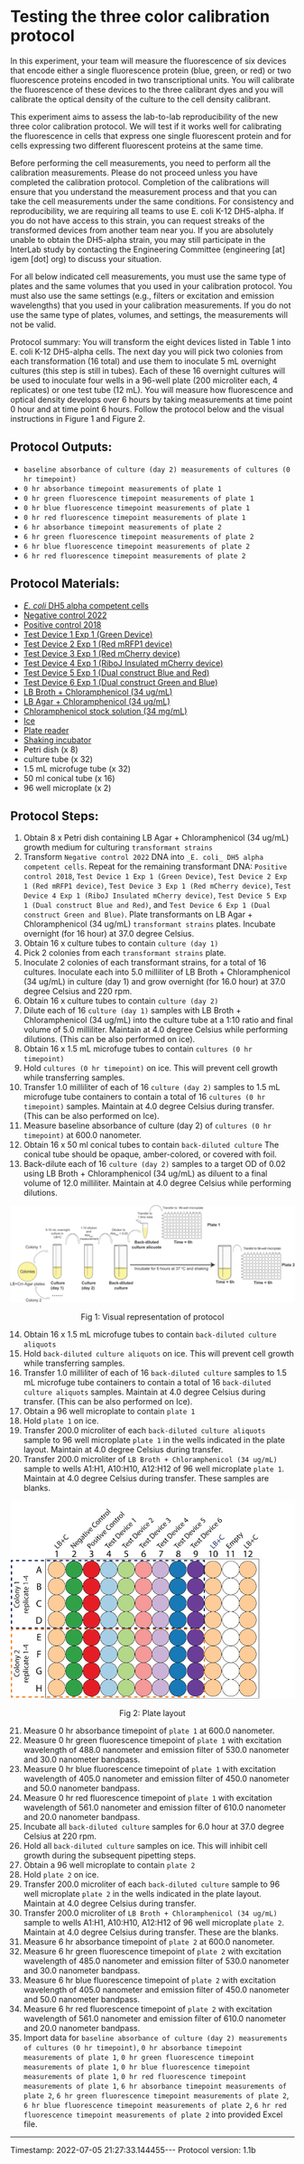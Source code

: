 # Testing the three color calibration protocol

In this experiment, your team will measure the fluorescence of six devices that encode either a single fluorescence protein (blue, green, or red) or two fluorescence proteins encoded in two transcriptional units. You will calibrate the fluorescence of these devices to the three calibrant dyes and you will calibrate the optical density of the culture to the cell density calibrant.

This experiment aims to assess the lab-to-lab reproducibility of the new three color calibration protocol. We will test if it works well for calibrating the fluorescence in cells that express one single fluorescent protein and for cells expressing two different fluorescent proteins at the same time.

Before performing the cell measurements, you need to perform all the calibration measurements. Please do not proceed unless you have completed the calibration protocol. Completion of the calibrations will ensure that you understand the measurement process and that you can take the cell measurements under the same conditions. For consistency and reproducibility, we are requiring all teams to use E. coli K-12 DH5-alpha. If you do not have access to this strain, you can request streaks of the transformed devices from another team near you. If you are absolutely unable to obtain the DH5-alpha strain, you may still participate in the InterLab study by contacting the Engineering Committee (engineering [at] igem [dot] org) to discuss your situation.

For all below indicated cell measurements, you must use the same type of plates and the same volumes that you used in your calibration protocol. You must also use the same settings (e.g., filters or excitation and emission wavelengths) that you used in your calibration measurements. If you do not use the same type of plates, volumes, and settings, the measurements will not be valid.

Protocol summary: You will transform the eight devices listed in Table 1 into E. coli K-12 DH5-alpha cells. The next day you will pick two colonies from each transformation (16 total) and use them to inoculate 5 mL overnight cultures (this step is still in tubes). Each of these 16 overnight cultures will be used to inoculate four wells in a 96-well plate (200 microliter each, 4 replicates) or one test tube (12 mL). You will measure how fluorescence and optical density develops over 6 hours by taking measurements at time point 0 hour and at time point 6 hours. Follow the protocol below and the visual instructions in Figure 1 and Figure 2.


## Protocol Outputs:
* `baseline absorbance of culture (day 2) measurements of cultures (0 hr timepoint)`
* `0 hr absorbance timepoint measurements of plate 1`
* `0 hr green fluorescence timepoint measurements of plate 1`
* `0 hr blue fluorescence timepoint measurements of plate 1`
* `0 hr red fluorescence timepoint measurements of plate 1`
* `6 hr absorbance timepoint measurements of plate 2`
* `6 hr green fluorescence timepoint measurements of plate 2`
* `6 hr blue fluorescence timepoint measurements of plate 2`
* `6 hr red fluorescence timepoint measurements of plate 2`


## Protocol Materials:
* [_E. coli_ DH5 alpha competent cells](https://identifiers.org/taxonomy:668369)
* [Negative control 2022](http://parts.igem.org/Part:BBa_J428100)
* [Positive control 2018](http://parts.igem.org/Part:BBa_I20270)
* [Test Device 1 Exp 1 (Green Device)](http://parts.igem.org/Part:BBa_J428112)
* [Test Device 2 Exp 1 (Red mRFP1 device)](http://parts.igem.org/Part:BBa_J428110)
* [Test Device 3 Exp 1 (Red mCherry device)](http://parts.igem.org/Part:BBa_J428111)
* [Test Device 4 Exp 1 (RiboJ Insulated mCherry device)](http://parts.igem.org/Part:BBa_J428101)
* [Test Device 5 Exp 1 (Dual construct Blue and Red)](http://parts.igem.org/Part:BBa_J428108)
* [Test Device 6 Exp 1 (Dual construct Green and Blue)](http://parts.igem.org/Part:BBa_J428106)
* [LB Broth + Chloramphenicol (34 ug/mL)]()
* [LB Agar + Chloramphenicol (34 ug/mL)]()
* [Chloramphenicol stock solution (34 mg/mL)](https://pubchem.ncbi.nlm.nih.gov/compound/5959)
* [Ice]()
* [Plate reader]()
* [Shaking incubator]()
* Petri dish (x 8)
* culture tube (x 32)
* 1.5 mL microfuge tube (x 32)
* 50 ml conical tube (x 16)
* 96 well microplate (x 2)


## Protocol Steps:
1. Obtain 8 x Petri dish containing LB Agar + Chloramphenicol (34 ug/mL) growth medium for culturing `transformant strains`
2. Transform `Negative control 2022` DNA into `_E. coli_ DH5 alpha competent cells`. Repeat for the remaining transformant DNA:  `Positive control 2018`, `Test Device 1 Exp 1 (Green Device)`, `Test Device 2 Exp 1 (Red mRFP1 device)`, `Test Device 3 Exp 1 (Red mCherry device)`, `Test Device 4 Exp 1 (RiboJ Insulated mCherry device)`, `Test Device 5 Exp 1 (Dual construct Blue and Red)`, and `Test Device 6 Exp 1 (Dual construct Green and Blue)`. Plate transformants on LB Agar + Chloramphenicol (34 ug/mL) `transformant strains` plates. Incubate overnight (for 16 hour) at 37.0 degree Celsius.
3. Obtain 16 x culture tubes to contain `culture (day 1)`
4. Pick 2 colonies from each `transformant strains` plate.
5. Inoculate 2 colonies of each transformant strains, for a total of 16 cultures. Inoculate each into 5.0 milliliter of LB Broth + Chloramphenicol (34 ug/mL) in culture (day 1) and grow overnight (for 16.0 hour) at 37.0 degree Celsius and 220 rpm.
6. Obtain 16 x culture tubes to contain `culture (day 2)`
7. Dilute each of 16 `culture (day 1)` samples with LB Broth + Chloramphenicol (34 ug/mL) into the culture tube at a 1:10 ratio and final volume of 5.0 milliliter. Maintain at 4.0 degree Celsius while performing dilutions. (This can be also performed on ice).
8. Obtain 16 x 1.5 mL microfuge tubes to contain `cultures (0 hr timepoint)`
9. Hold `cultures (0 hr timepoint)` on ice. This will prevent cell growth while transferring samples.
10. Transfer 1.0 milliliter of each of 16 `culture (day 2)` samples to 1.5 mL microfuge tube containers to contain a total of 16 `cultures (0 hr timepoint)` samples. Maintain at 4.0 degree Celsius during transfer. (This can be also performed on Ice).
11. Measure baseline absorbance of culture (day 2) of `cultures (0 hr timepoint)` at 600.0 nanometer.
12. Obtain 16 x 50 ml conical tubes to contain `back-diluted culture` The conical tube should be opaque, amber-colored, or covered with foil.
13. Back-dilute each of 16 `culture (day 2)` samples to a target OD of 0.02 using LB Broth + Chloramphenicol (34 ug/mL) as diluent to a final volume of 12.0 milliliter. Maintain at 4.0 degree Celsius while performing dilutions.

![](Exp1_2_protocol_published.png)
<p align="center">Fig 1: Visual representation of protocol</p>

14. Obtain 16 x 1.5 mL microfuge tubes to contain `back-diluted culture aliquots`
15. Hold `back-diluted culture aliquots` on ice. This will prevent cell growth while transferring samples.
16. Transfer 1.0 milliliter of each of 16 `back-diluted culture` samples to 1.5 mL microfuge tube containers to contain a total of 16 `back-diluted culture aliquots` samples. Maintain at 4.0 degree Celsius during transfer. (This can be also performed on Ice).
17. Obtain a 96 well microplate to contain `plate 1`
18. Hold `plate 1` on ice.
19. Transfer 200.0 microliter of each `back-diluted culture aliquots` sample to 96 well microplate `plate 1` in the wells indicated in the plate layout.
 Maintain at 4.0 degree Celsius during transfer.
20. Transfer 200.0 microliter of `LB Broth + Chloramphenicol (34 ug/mL)` sample to wells A1:H1, A10:H10, A12:H12 of  96 well microplate `plate 1`. Maintain at 4.0 degree Celsius during transfer. These samples are blanks.

![](fig2_cell_calibration.png)
<p align="center">Fig 2: Plate layout</p>

21. Measure 0 hr absorbance timepoint of `plate 1` at 600.0 nanometer.
22. Measure 0 hr green fluorescence timepoint of `plate 1` with excitation wavelength of 488.0 nanometer and emission filter of 530.0 nanometer and 30.0 nanometer bandpass.
23. Measure 0 hr blue fluorescence timepoint of `plate 1` with excitation wavelength of 405.0 nanometer and emission filter of 450.0 nanometer and 50.0 nanometer bandpass.
24. Measure 0 hr red fluorescence timepoint of `plate 1` with excitation wavelength of 561.0 nanometer and emission filter of 610.0 nanometer and 20.0 nanometer bandpass.
25. Incubate all `back-diluted culture` samples for 6.0 hour at 37.0 degree Celsius at 220 rpm.
26. Hold all `back-diluted culture` samples on ice. This will inhibit cell growth during the subsequent pipetting steps.
27. Obtain a 96 well microplate to contain `plate 2`
28. Hold `plate 2` on ice.
29. Transfer 200.0 microliter of each `back-diluted culture` sample to 96 well microplate `plate 2` in the wells indicated in the plate layout.
 Maintain at 4.0 degree Celsius during transfer.
30. Transfer 200.0 microliter of `LB Broth + Chloramphenicol (34 ug/mL)` sample to wells A1:H1, A10:H10, A12:H12 of  96 well microplate `plate 2`. Maintain at 4.0 degree Celsius during transfer. These are the blanks.
31. Measure 6 hr absorbance timepoint of `plate 2` at 600.0 nanometer.
32. Measure 6 hr green fluorescence timepoint of `plate 2` with excitation wavelength of 485.0 nanometer and emission filter of 530.0 nanometer and 30.0 nanometer bandpass.
33. Measure 6 hr blue fluorescence timepoint of `plate 2` with excitation wavelength of 405.0 nanometer and emission filter of 450.0 nanometer and 50.0 nanometer bandpass.
34. Measure 6 hr red fluorescence timepoint of `plate 2` with excitation wavelength of 561.0 nanometer and emission filter of 610.0 nanometer and 20.0 nanometer bandpass.
35. Import data for `baseline absorbance of culture (day 2) measurements of cultures (0 hr timepoint)`, `0 hr absorbance timepoint measurements of plate 1`, `0 hr green fluorescence timepoint measurements of plate 1`, `0 hr blue fluorescence timepoint measurements of plate 1`, `0 hr red fluorescence timepoint measurements of plate 1`, `6 hr absorbance timepoint measurements of plate 2`, `6 hr green fluorescence timepoint measurements of plate 2`, `6 hr blue fluorescence timepoint measurements of plate 2`, `6 hr red fluorescence timepoint measurements of plate 2` into provided Excel file.
---
Timestamp: 2022-07-05 21:27:33.144455---
Protocol version: 1.1b